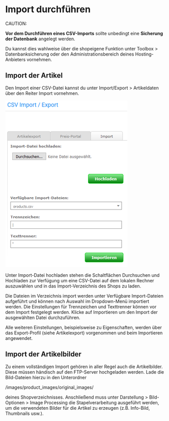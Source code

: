 # Import durchführen 

CAUTION:

**Vor dem Durchführen eines CSV-Imports** sollte unbedingt eine **Sicherung der Datenbank** angelegt werden.

Du kannst dies wahlweise über die shopeigene Funktion unter Toolbox \> Datenbanksicherung oder den Administrationsbereich deines Hosting-Anbieters vornehmen.

## Import der Artikel 

Den Import einer CSV-Datei kannst du unter Import/Export \> Artikeldaten über den Reiter Import vornehmen.

![](Bilder/Abb113_ArtikelImportieren.PNG "Artikel importieren")

Unter Import-Datei hochladen stehen die Schaltflächen Durchsuchen und Hochladen zur Verfügung um eine CSV-Datei auf dem lokalen Rechner auszuwählen und in das Import-Verzeichnis des Shops zu laden.

Die Dateien im Verzeichnis import werden unter Verfügbare Import-Dateien aufgeführt und können nach Auswahl im Dropdown-Menü importiert werden. Die Einstellungen für Trennzeichen und Texttrenner können vor dem Import festgelegt werden. Klicke auf Importieren um den Import der ausgewählten Datei durchzuführen.

Alle weiteren Einstellungen, beispielsweise zu Eigenschaften, werden über das Export-Profil \(siehe Artikelexport\) vorgenommen und beim Importieren angewendet.

## Import der Artikelbilder 

Zu einem vollständigen Import gehören in aller Regel auch die Artikelbilder. Diese müssen händisch auf den FTP-Server hochgeladen werden. Lade die Bild-Dateien hierzu in den Unterordner

/images/product\_images/original\_images/

deines Shopverzeichnisses. Anschließend muss unter Darstellung \> Bild-Optionen \> Image Processing die Stapelverarbeitung ausgeführt werden, um die verwendeten Bilder für die Artikel zu erzeugen \(z.B. Info-Bild, Thumbnails usw.\).



